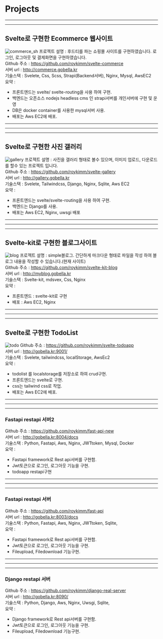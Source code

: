 # Projects
---
---
## Svelte로 구현한 Ecommerce 웹사이트
![commerce_sh](/img/commerce_sh.png "commerce_sh")
프로젝트 설명 : 후드티를 파는 쇼핑몰 사이트를 구현하였습니다. 로그인, 로그아웃 및 결제화면을 구현하였습니다.   
Github 주소 : https://github.com/roykimm/svelte-commerce   
서버 url : http://commerce.gobella.kr   
기술스택 : Svelete, Css, Scss, Strapi(Backend서버), Nginx, Mysql, AwsEC2   
요약 : 
* 프론트엔드는 svelte/ svelte-routing을 사용 하여 구현. 
* 백엔드는 오픈소스 nodejs headless cms 인 strapi서버를 개인서버에 구현 및 운영
* DB은 docker container를 사용한 mysql서버 사용. 
* 배포는 Aws EC2에 배포.
---
---
---
## Svelte로 구현한 사진 갤러리
![gallery](/img/gallery_sh.png "gallery_sh")
프로젝트 설명 : 사진을 갤러리 형태로 볼수 있으며, 이미지 업로드, 다운로드를 할수 있는 프로젝트 입니다.   
Github 주소 : https://github.com/roykimm/svelte-gallery   
서버 url : http://gallery.gobella.kr    
기술스택 : Svelete, Tailwindcss, Django, Nginx, Sqlite, Aws EC2   
요약 : 
* 프론트엔드는 svelte/svelte-routing을 사용 하여 구현. 
* 백엔드는 Django를 사용.
* 배포는 Aws EC2, Nginx, uwsgi 배포
---
---
---
## Svelte-kit로 구현한 블로그사이트 
![blog](/img/blog_sh.png "blog_sh")
프로젝트 설명 : simple블로그. 간단하게 마크다운 형태로 파일을 작성 하여 블로그 내용을 작성할 수 있습니다.(현재 사이트)           
Github 주소 : https://github.com/roykimm/svelte-kit-blog      
서버 url : http://myblog.gobella.kr      
기술스택 : Svelte-kit, mdsvex, Css, Nginx   
요약 :  
* 프론트엔드 : svelte-kit로 구현
* 배포 : Aws EC2, Nginx
---
---
---
## Svelte로 구현한 TodoList
![todo](/img/todo_sh.png "todo_sh")
Github 주소 : https://github.com/roykimm/svelte-todoapp   
서버 url : http://gobella.kr:9001/   
기술스택 : Svelete, tailwindcss, localStorage, AwsEc2   
요약 :   
* todolist 를 localstorage를 저장소로 하여 crud구현.
* 프론트엔드는 svelte로 구현.
* css는 tailwind css로 작업.
* 배포는 Aws EC2에 배포.
---
---
---
### Fastapi restapi 서버2 
Github 주소 : https://github.com/roykimm/fast-api-new     
서버 url : http://gobella.kr:8004/docs   
기술스택 : Python, Fastapi, Aws, Nginx, JWTtoken, Mysql, Docker     
요약 :   
* Fastapi framework로 Rest api서버를 구현함.   
* Jwt토큰으로 로그인, 로그아웃 기능을 구현.   
* todoapp restapi구현   
---
---
---
### Fastapi restapi 서버 
Github 주소 : https://github.com/roykimm/fast-api   
서버 url : http://gobella.kr:8003/docs   
기술스택 : Python, Fastapi, Aws, Nginx, JWTtoken, Sqlite,  
요약 : 
* Fastapi framework로 Rest api서버를 구현함.   
* Jwt토큰으로 로그인, 로그아웃 기능을 구현.   
* Fileupload, Filedownload 기능구현. 
---
---
---
### Django restapi 서버
Github 주소 : https://github.com/roykimm/django-real-server   
서버 url : http://gobella.kr:8090/    
기술스택 : Python, Django, Aws, Nginx, Uwsgi, Sqlite,     
요약 : 
* Django framework로 Rest api서버를 구현함.   
* Jwt토큰으로 로그인, 로그아웃 기능을 구현.   
* Fileupload, Filedownload 기능구현.    






